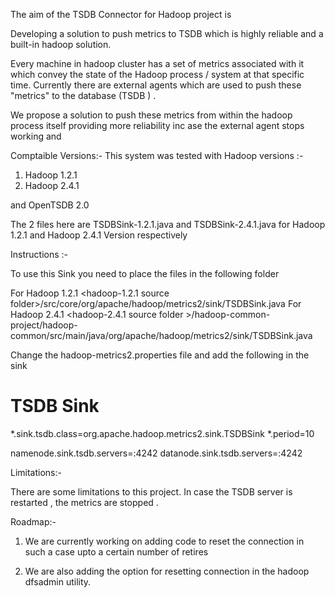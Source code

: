The aim of the  TSDB Connector for Hadoop project is 

Developing a solution to push metrics to TSDB which is highly reliable and a built-in hadoop solution. 

Every machine in hadoop cluster has a set of metrics associated with it which convey the state of the Hadoop process / system at that specific time. Currently there are external agents which are used to push these "metrics" to the database (TSDB ) . 

We propose a solution to push these metrics from within the hadoop process itself providing more reliability inc ase the external agent stops working and 


Comptaible Versions:-
This system was tested with Hadoop versions :-
1. Hadoop 1.2.1 
2. Hadoop 2.4.1

and OpenTSDB 2.0

The 2 files here are  TSDBSink-1.2.1.java and TSDBSink-2.4.1.java for Hadoop 1.2.1 and Hadoop 2.4.1 Version respectively 


Instructions :-

To use this Sink you need to place the files in the following folder 

For Hadoop 1.2.1 
<hadoop-1.2.1 source folder>/src/core/org/apache/hadoop/metrics2/sink/TSDBSink.java
For Hadoop 2.4.1
<hadoop-2.4.1 source folder >/hadoop-common-project/hadoop-common/src/main/java/org/apache/hadoop/metrics2/sink/TSDBSink.java

Change the hadoop-metrics2.properties file and add the following in the sink 

# TSDB Sink
*.sink.tsdb.class=org.apache.hadoop.metrics2.sink.TSDBSink
*.period=10

namenode.sink.tsdb.servers=<TSDB Server hostname >:4242
datanode.sink.tsdb.servers=<TSDB Server hostname >:4242


Limitations:-

There are some limitations to this project. In case the TSDB server is restarted , the metrics are stopped . 


Roadmap:-

1. We are currently working on adding code to reset the connection in such a case upto a certain number of retires 

2. We are also adding the option for resetting connection in the hadoop dfsadmin utility. 




